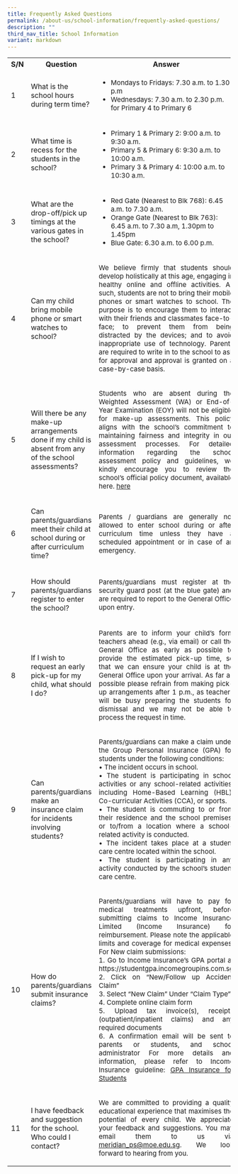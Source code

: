 ```yaml
---
title: Frequently Asked Questions
permalink: /about-us/school-information/frequently-asked-questions/
description: ""
third_nav_title: School Information
variant: markdown
---
```

<table style="width:100%">
  <tbody><tr>
    <th>S/N</th>
    <th>Question</th>
    <th>Answer</th>
  </tr>
  <tr>
    <td><p>1</p></td>
    <td><p>What is the school hours during term time?</p></td>
    <td><ul>
			<li style="font-size:15px">Mondays to Fridays:  7.30 a.m. to 1.30 p.m</li>
			<li style="font-size:15px">Wednesdays:  7.30 a.m. to 2.30 p.m. for Primary 4 to Primary 6</li>
	</ul></td>
  </tr>
  <tr>
    <td><p>2</p></td>
    <td><p>What time is recess for the students in the school?</p></td>
    <td><ul>
			<li style="font-size:15px">Primary 1 &amp; Primary 2: 9:00 a.m. to 9:30 a.m.</li>
			<li style="font-size:15px">Primary 5 &amp; Primary 6: 9:30 a.m. to 10:00 a.m.</li>
			<li style="font-size:15px">Primary 3 &amp; Primary 4: 10:00 a.m. to 10:30 a.m.</li>
	</ul></td>
  </tr>
	<tr>
    <td><p>3</p></td>
    <td><p>What are the drop-off/pick up timings at the various gates in the school?</p></td>
    <td><ul>
			<li style="font-size:15px">Red Gate (Nearest to Blk 768): 6.45 a.m. to 7.30 a.m.</li>
			<li style="font-size:15px">Orange Gate (Nearest to Blk 763): 6.45 a.m. to 7.30 a.m, 1.30pm to 1.45pm</li>
			<li style="font-size:15px">Blue Gate:  6.30 a.m. to 6.00 p.m.</li>
	</ul></td>
  </tr>
	<tr>
    <td><p>4</p></td>
    <td><p>Can my child bring mobile phone or smart watches to school?</p></td>
    <td><p style="font-size: 15px; text-align:justify;">We believe firmly that students should develop holistically at this age, engaging in healthy online and offline activities.  As such, students are not to bring their mobile phones or smart watches to school.  The purpose is to encourage them to interact with their friends and classmates face-to-face; to prevent them from being distracted by the devices; and to avoid inappropriate use of technology. Parents are required to write in to the school to ask for approval and approval is granted on a case-by-case basis.</p></td>
  </tr>
	<tr>
    <td><p>5</p></td>
    <td><p>Will there be any make-up arrangements done if my child is absent from any of the school assessments?</p></td>
    <td><p style="font-size: 15px; text-align:justify;">Students who are absent during the Weighted Assessment (WA) or End-of-Year Examination (EOY) will not be eligible for make-up assessments. This policy aligns with the school’s commitment to maintaining fairness and integrity in our assessment processes. For detailed information regarding the school assessment policy and guidelines, we kindly encourage you to review the school’s official policy document, available here. <a href="https://www.meridianpri.moe.edu.sg/communications/assessment-matters/school-policy-n-practice-on-assessment-matters/">here</a></p></td>
  </tr>
		<tr>
    <td><p>6</p></td>
    <td><p>Can parents/guardians meet their child at school during or after curriculum time?</p></td>
    <td><p style="font-size: 15px; text-align:justify;">Parents / guardians are generally not allowed to enter school during or after curriculum time unless they have a scheduled appointment or in case of an emergency.</p></td>
  </tr>
		<tr>
    <td><p>7</p></td>
    <td><p>How should parents/guardians register to enter the school?</p></td>
    <td><p style="font-size: 15px; text-align:justify;">Parents/guardians must register at the security guard post (at the blue gate) and are required to report to the General Office upon entry.</p></td>
  </tr>
		<tr>
    <td><p>8</p></td>
    <td><p>If I wish to request an early pick-up for my child, what should I do?</p></td>
    <td><p style="font-size: 15px; text-align:justify;">Parents are to inform your child’s form teachers ahead (e.g., via email) or call the General Office as early as possible to provide the estimated pick-up time, so that we can ensure your child is at the General Office upon your arrival. As far as possible please refrain from making pick-up arrangements after 1 p.m., as teachers will be busy preparing the students for dismissal and we may not be able to process the request in time.</p></td>
  </tr>
		<tr>
    <td><p>9</p></td>
    <td><p>Can parents/guardians make an insurance claim for incidents involving students?</p></td>
    <td><p style="font-size: 15px; text-align:justify;">Parents/guardians can make a claim under the Group Personal Insurance (GPA) for students under the following conditions:<br>
•	The incident occurs in school.<br>
•	The student is participating in school activities or any school-related activities, including Home-Based Learning (HBL), Co-curricular Activities (CCA), or sports.<br>
•	The student is commuting to or from their residence and the school premises, or to/from a location where a school-related activity is conducted.<br>
•	The incident takes place at a student care centre located within the school.<br>
•	The student is participating in any activity conducted by the school’s student care centre.
</p></td>
  </tr>
			<tr>
    <td><p>10</p></td>
    <td><p>How do parents/guardians submit insurance claims?</p></td>
    <td><p style="font-size: 15px; text-align:justify;">Parents/guardians will have to pay for medical treatments upfront, before submitting claims to Income Insurance Limited (Income Insurance) for reimbursement. Please note the applicable limits and coverage for medical expenses. 
For New claim submissions:<br>
1.	Go to Income Insurance’s GPA portal at https://studentgpa.incomegroupins.com.sg <br>
2.	Click on “New/Follow up Accident Claim” <br>
3.	Select “New Claim” Under “Claim Type” <br>
4.	Complete online claim form <br>
5.	Upload tax invoice(s), receipts (outpatient/inpatient claims) and any required documents <br>
6.	A confirmation email will be sent to parents or students, and school administrator
For more details and information, please refer to Income Insurance guideline: <a href="https://www.meridianpri.moe.edu.sg/files/Communications/Resources%20for%20Parents/MOE_Student_Product_Fact_Sheet_Year_2024.pdf/">GPA Insurance for Students</a>
</p></td>
  </tr>
		<tr>
    <td><p>11</p></td>
    <td><p>I have feedback and suggestion for the school. Who could I contact?</p></td>
    <td><p style="font-size: 15px; text-align:justify;">We are committed to providing a quality educational experience that maximises the potential of every child.  We appreciate your feedback and suggestions.  You may email them to us via <a href="mailto:meridian_ps@moe.edu.sg">meridian_ps@moe.edu.sg</a>.  We look forward to hearing from you.</p></td>
  </tr>
</tbody></table>